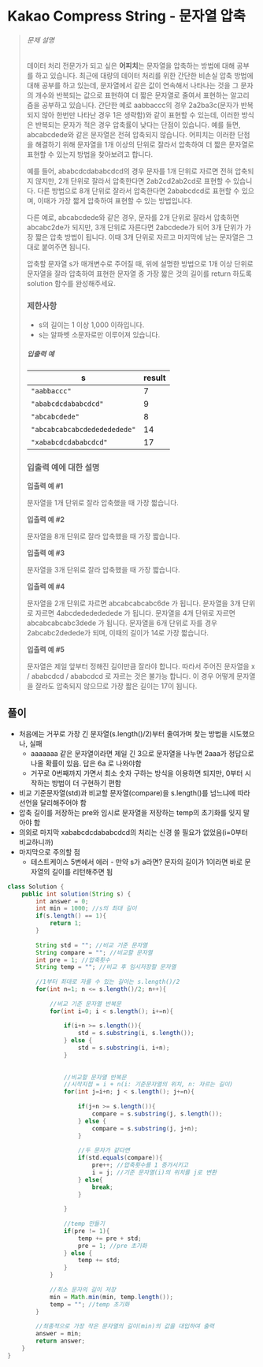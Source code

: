 # Kakao Compress String - 문자열 압축

> ###### 문제 설명
>
> 데이터 처리 전문가가 되고 싶은 **어피치**는 문자열을 압축하는 방법에 대해 공부를 하고 있습니다. 최근에 대량의 데이터 처리를 위한 간단한 비손실 압축 방법에 대해 공부를 하고 있는데, 문자열에서 같은 값이 연속해서 나타나는 것을 그 문자의 개수와 반복되는 값으로 표현하여 더 짧은 문자열로 줄여서 표현하는 알고리즘을 공부하고 있습니다.
> 간단한 예로 aabbaccc의 경우 2a2ba3c(문자가 반복되지 않아 한번만 나타난 경우 1은 생략함)와 같이 표현할 수 있는데, 이러한 방식은 반복되는 문자가 적은 경우 압축률이 낮다는 단점이 있습니다. 예를 들면, abcabcdede와 같은 문자열은 전혀 압축되지 않습니다. 어피치는 이러한 단점을 해결하기 위해 문자열을 1개 이상의 단위로 잘라서 압축하여 더 짧은 문자열로 표현할 수 있는지 방법을 찾아보려고 합니다.
>
> 예를 들어, ababcdcdababcdcd의 경우 문자를 1개 단위로 자르면 전혀 압축되지 않지만, 2개 단위로 잘라서 압축한다면 2ab2cd2ab2cd로 표현할 수 있습니다. 다른 방법으로 8개 단위로 잘라서 압축한다면 2ababcdcd로 표현할 수 있으며, 이때가 가장 짧게 압축하여 표현할 수 있는 방법입니다.
>
> 다른 예로, abcabcdede와 같은 경우, 문자를 2개 단위로 잘라서 압축하면 abcabc2de가 되지만, 3개 단위로 자른다면 2abcdede가 되어 3개 단위가 가장 짧은 압축 방법이 됩니다. 이때 3개 단위로 자르고 마지막에 남는 문자열은 그대로 붙여주면 됩니다.
>
> 압축할 문자열 s가 매개변수로 주어질 때, 위에 설명한 방법으로 1개 이상 단위로 문자열을 잘라 압축하여 표현한 문자열 중 가장 짧은 것의 길이를 return 하도록 solution 함수를 완성해주세요.
>
> ### 제한사항
>
> - s의 길이는 1 이상 1,000 이하입니다.
> - s는 알파벳 소문자로만 이루어져 있습니다.
>
> ##### 입출력 예
>
> | s                            | result |
> | ---------------------------- | ------ |
> | `"aabbaccc"`                 | 7      |
> | `"ababcdcdababcdcd"`         | 9      |
> | `"abcabcdede"`               | 8      |
> | `"abcabcabcabcdededededede"` | 14     |
> | `"xababcdcdababcdcd"`        | 17     |
>
> ### 입출력 예에 대한 설명
>
> **입출력 예 #1**
>
> 문자열을 1개 단위로 잘라 압축했을 때 가장 짧습니다.
>
> **입출력 예 #2**
>
> 문자열을 8개 단위로 잘라 압축했을 때 가장 짧습니다.
>
> **입출력 예 #3**
>
> 문자열을 3개 단위로 잘라 압축했을 때 가장 짧습니다.
>
> **입출력 예 #4**
>
> 문자열을 2개 단위로 자르면 abcabcabcabc6de 가 됩니다.
> 문자열을 3개 단위로 자르면 4abcdededededede 가 됩니다.
> 문자열을 4개 단위로 자르면 abcabcabcabc3dede 가 됩니다.
> 문자열을 6개 단위로 자를 경우 2abcabc2dedede가 되며, 이때의 길이가 14로 가장 짧습니다.
>
> **입출력 예 #5**
>
> 문자열은 제일 앞부터 정해진 길이만큼 잘라야 합니다.
> 따라서 주어진 문자열을 x / ababcdcd / ababcdcd 로 자르는 것은 불가능 합니다.
> 이 경우 어떻게 문자열을 잘라도 압축되지 않으므로 가장 짧은 길이는 17이 됩니다.

## 풀이

- 처음에는 거꾸로 가장 긴 문자열(s.length()/2)부터 줄여가며 찾는 방법을 시도했으나, 실패
  - aaaaaaa  같은 문자열이라면 제일 긴 3으로 문자열을 나누면 2aaa가 정답으로 나올 확률이 있음. 답은 6a 로 나와야함
  - 거꾸로 0번째까지 가면서 최소 숫자 구하는 방식을 이용하면 되지만, 0부터 시작하는 방법이 더 구현하기 편함
- 비교 기준문자열(std)과 비교할 문자열(compare)을 s.length()를 넘느냐에 따라 선언을 달리해주어야 함
- 압축 길이를 저장하는 pre와 임시로 문자열을 저장하는 temp의 초기화를 잊지 말아야 함
- 의외로 마지막 xababcdcdababcdcd의 처리는 신경 쓸 필요가 없었음(i=0부터 비교하니까)
- 마지막으로 주의할 점
  - 테스트케이스 5번에서 에러 - 만약 s가 a라면? 문자의 길이가 1이라면 바로 문자열의 길이를 리턴해주면 됨

```java
class Solution {
    public int solution(String s) {
        int answer = 0;
        int min = 1000; //s의 최대 길이
        if(s.length() == 1){
            return 1;
        }
        
        String std = ""; //비교 기준 문자열
        String compare = ""; //비교할 문자열
        int pre = 1; //압축횟수
        String temp = ""; //비교 후 임시저장할 문자열
        
        //1부터 최대로 자를 수 있는 길이는 s.length()/2
        for(int n=1; n <= s.length()/2; n++){
            
            //비교 기준 문자열 반복문
            for(int i=0; i < s.length(); i+=n){
                
                if(i+n >= s.length()){
                    std = s.substring(i, s.length());
                } else {
                    std = s.substring(i, i+n);
                }
                
                
                //비교할 문자열 반복문
                //시작지점 = i + n(i: 기준문자열의 위치, n: 자르는 길이)
                for(int j=i+n; j < s.length(); j+=n){
                    
                    if(j+n >= s.length()){
                        compare = s.substring(j, s.length());
                    } else {
                        compare = s.substring(j, j+n);
                    }
                    
                    //두 문자가 같다면
                    if(std.equals(compare)){
                        pre++; //압축횟수를 1 증가시키고
                        i = j; //기준 문자열(i)의 위치를 j로 변환
                    } else{
                        break;
                    }
                    
                }
                
                //temp 만들기
                if(pre != 1){
                    temp += pre + std;
                    pre = 1; //pre 초기화
                } else {
                    temp += std;
                }
            }    
        
            //최소 문자의 길이 저장
            min = Math.min(min, temp.length());
            temp = ""; //temp 초기화
        }
        
        //최종적으로 가장 작은 문자열의 길이(min)의 값을 대입하여 출력
        answer = min;
        return answer;
    }
}
```

